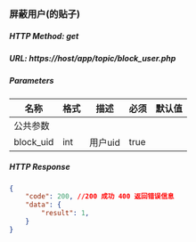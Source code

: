 ### 屏蔽用户(的贴子)

##### HTTP Method: get
##### URL: https://host/app/topic/block_user.php

#####  Parameters
名称|格式|描述|必须|默认值
---|---|---|---|---
公共参数||||
block_uid|int|用户uid|true|      

##### HTTP Response
```json
{
    "code": 200, //200 成功 400 返回错误信息
    "data": {
        "result": 1,
    }
}